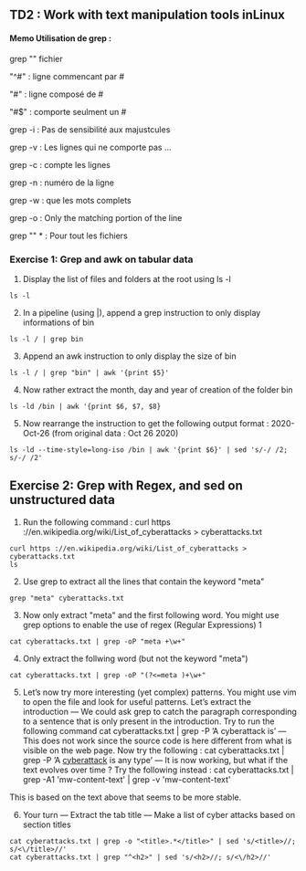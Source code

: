 ## TD2 : Work with text manipulation tools inLinux

#### Memo Utilisation de grep :

grep "" fichier

"^#" : ligne commencant par #

"#"  : ligne composé de # 

"#$" : comporte seulment un #

grep -i : Pas de sensibilité aux majustcules

grep -v : Les lignes qui ne comporte pas ...

grep -c : compte les lignes

grep -n : numéro de la ligne

grep -w : que les mots complets

grep -o : Only the matching portion of the line 

grep "" * : Pour tout les fichiers 


### Exercise 1: Grep and awk on tabular data
1. Display the list of files and folders at the root using ls -l
```
ls -l
```
2. In a pipeline (using |), append a grep instruction to only display informations of bin
```
ls -l / | grep bin
```
3. Append an awk instruction to only display the size of bin
```
ls -l / | grep "bin" | awk '{print $5}'
```
4. Now rather extract the month, day and year of creation of the folder bin
```
ls -ld /bin | awk '{print $6, $7, $8}
```
5. Now rearrange the instruction to get the following output format : 2020-
Oct-26 (from original data : Oct 26 2020)
```
ls -ld --time-style=long-iso /bin | awk '{print $6}' | sed 's/-/ /2; s/-/ /2'
```

## Exercise 2: Grep with Regex, and sed on unstructured data
1. Run the following command : curl https ://en.wikipedia.org/wiki/List_of_cyberattacks > cyberattacks.txt
```
curl https ://en.wikipedia.org/wiki/List_of_cyberattacks > cyberattacks.txt
ls
```
2. Use grep to extract all the lines that contain the keyword "meta"
```
grep "meta" cyberattacks.txt
```
3. Now only extract "meta" and the first following word. You might use grep options to enable the use of regex (Regular Expressions) 1
```
cat cyberattacks.txt | grep -oP "meta +\w+"
```
4. Only extract the follwing word (but not the keyword "meta")
```
cat cyberattacks.txt | grep -oP "(?<=meta )+\w+"
```
5. Let’s now try more interesting (yet complex) patterns. 
You might use vim to open the file and look for useful patterns. Let’s extract the introduction
— We could ask grep to catch the paragraph corresponding to a sentence that is only present in the introduction. 
Try to run the following command cat cyberattacks.txt | grep -P ’A cyberattack is’
— This does not work since the source code is here different from what
is visible on the web page. Now try the following : cat cyberattacks.txt | grep -P ’A <a href="/wiki/Cyberattack" title="Cyberattack">cyberattack</a> is any type’
— It is now working, but what if the text evolves over time ? Try the
following instead : cat cyberattacks.txt | grep -A1 'mw-content-text' | grep -v 'mw-content-text'

This is based on the text above that seems to be more stable.

6. Your turn
— Extract the tab title
— Make a list of cyber attacks based on section titles
```
cat cyberattacks.txt | grep -o "<title>.*</title>" | sed 's/<title>//; s/<\/title>//'
cat cyberattacks.txt | grep "^<h2>" | sed 's/<h2>//; s/<\/h2>//'
``` 
